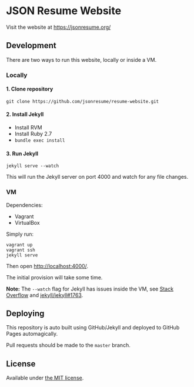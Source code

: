 # JSON Resume Website

Visit the website at https://jsonresume.org/

## Development

There are two ways to run this website, locally or inside a VM.

### Locally

#### 1. Clone repository

```
git clone https://github.com/jsonresume/resume-website.git
```

#### 2. Install Jekyll

- Install RVM
- Install Ruby 2.7
- `bundle exec install`

#### 3. Run Jekyll

```
jekyll serve --watch
```

This will run the Jekyll server on port 4000 and watch for any file changes.

### VM

Dependencies:

- Vagrant
- VirtualBox

Simply run:

```
vagrant up
vagrant ssh
jekyll serve
```

Then open [http://localhost:4000/](http://localhost:4000/).

The initial provision will take some time.

**Note:** The `--watch` flag for Jekyll has issues inside the VM, see [Stack Overflow](https://stackoverflow.com/questions/19822319/jekyll-regeneration-doesnt-work-inside-vagrant) and [jekyll/jekyll#1763](https://github.com/jekyll/jekyll/issues/1763).

## Deploying

This repository is auto built using GitHub/Jekyll and deployed to GitHub Pages automagically.

Pull requests should be made to the `master` branch.

## License

Available under [the MIT license](https://opensource.org/licenses/mit-license.php).
